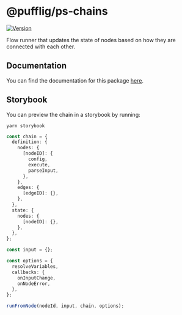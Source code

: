 # @pufflig/ps-chains

[![Version](https://img.shields.io/npm/v/@pufflig/ps-chains?style=flat&colorA=000000&colorB=000000)](https://www.npmjs.com/package/@pufflig/ps-chains)

Flow runner that updates the state of nodes based on how they are connected with each other.

## Documentation

You can find the documentation for this package [here]().

## Storybook

You can preview the chain in a storybook by running:

```
yarn storybook
```

```ts
const chain = {
  definition: {
    nodes: {
      [nodeID]: {
        config,
        execute,
        parseInput,
      },
    },
    edges: {
      [edgeID]: {},
    },
  },
  state: {
    nodes: {
      [nodeID]: {},
    },
  },
};

const input = {};

const options = {
  resolveVariables,
  callbacks: {
    onInputChange,
    onNodeError,
  },
};

runFromNode(nodeId, input, chain, options);
```
